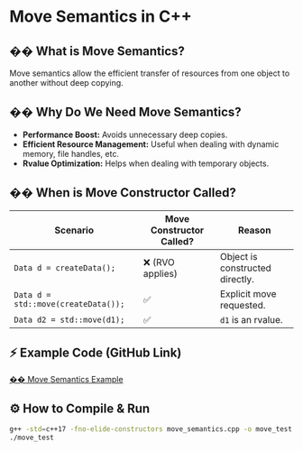 # Move Semantics in C++

## �� What is Move Semantics?
Move semantics allow the efficient transfer of resources from one object to another without deep copying.

## �� Why Do We Need Move Semantics?
- **Performance Boost:** Avoids unnecessary deep copies.
- **Efficient Resource Management:** Useful when dealing with dynamic memory, file handles, etc.
- **Rvalue Optimization:** Helps when dealing with temporary objects.

## �� When is Move Constructor Called?
| Scenario | Move Constructor Called? | Reason |
|----------|----------------|---------|
| `Data d = createData();` | ❌ (RVO applies) | Object is constructed directly. |
| `Data d = std::move(createData());` | ✅ | Explicit move requested. |
| `Data d2 = std::move(d1);` | ✅ | `d1` is an rvalue. |

## ⚡ Example Code (GitHub Link)
[�� Move Semantics Example](https://github.com/yourusername/yourrepo/blob/main/move_semantics.cpp)

## ⚙️ How to Compile & Run
```sh
g++ -std=c++17 -fno-elide-constructors move_semantics.cpp -o move_test
./move_test


